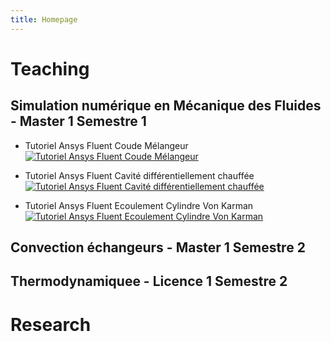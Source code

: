 ```yaml
---
title: Homepage
---
```


# Teaching

## Simulation numérique en Mécanique des Fluides - Master 1 Semestre 1

- Tutoriel Ansys Fluent Coude Mélangeur
[![Tutoriel Ansys Fluent Coude Mélangeur](https://img.youtube.com/vi/1UAvBNybibE/0.jpg)](https://www.youtube.com/watch?v=1UAvBNybibE)

- Tutoriel Ansys Fluent Cavité différentiellement chauffée
[![Tutoriel Ansys Fluent Cavité différentiellement chauffée](https://img.youtube.com/vi/7pYVm-kAbsE/0.jpg)](https://www.youtube.com/watch?v=7pYVm-kAbsE)

- Tutoriel Ansys Fluent Ecoulement Cylindre Von Karman
[![Tutoriel Ansys Fluent Ecoulement Cylindre Von Karman](https://img.youtube.com/vi/CtNqxZSdyyc/0.jpg)](https://www.youtube.com/watch?v=CtNqxZSdyyc)

## Convection échangeurs - Master 1 Semestre 2

## Thermodynamiquee - Licence 1 Semestre 2


# Research